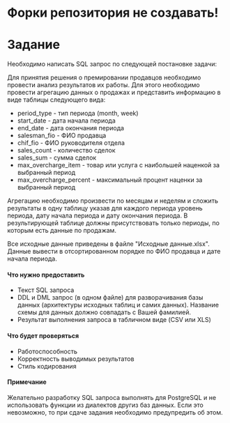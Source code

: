 # Форки репозитория не создавать!

# Задание
Необходимо написать SQL запрос по следующей постановке задачи:

Для принятия решения о премировании продавцов необходимо провести анализ результатов их работы. Для этого необходимо провести агрегацию данных о продажах и представить информацию  в виде таблицы следующего вида:

- period_type - тип периода (month, week)
- start_date - дата начала периода
- end_date - дата окончания периода
- salesman_fio - ФИО продавца
- chif_fio - ФИО руководителя отдела
- sales_count - количество сделок
- sales_sum - сумма сделок
- max_overcharge_item - товар или услуга с наибольшей наценкой за выбранный период
- max_overcharge_percent - максимальный процент наценки за выбранный период

Агрегацию необходимо произвести по месяцам и неделям и сложить результаты в одну таблицу указав для каждого периода уровень периода, дату начала периода и дату окончания периода. В результирующей таблице должны присутствовать только периоды, по которым есть данные по продажам.

Все исходные данные приведены в файле "Исходные данные.xlsx".
Данные вывести в отсортированном порядке по ФИО продавца и дате начала периода.

#### Что нужно предоставить

- Текст SQL запроса
- DDL и DML запрос (в одном файле) для разворачивания базы данных (архитектуры исходных таблиц и самих данных). Название схемы для данных должно совпадать с Вашей фамилией.
- Результат выполнения запроса в табличном виде (CSV или XLS)

#### Что будет проверяться

- Работоспособность
- Корректность выводимых результатов
- Стиль кодирования

#### Примечание

Желательно разработку SQL запроса выполнять для PostgreSQL и не использовать функции из диалектов другиз баз данных. Если это невозможно, то при сдаче задания необходимо предупредить об этом.
